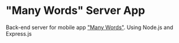 # "Many Words" Server App

Back-end server for mobile app ["Many Words"](https://github.com/father-gregor/ns-many-words). Using Node.js and Express.js
